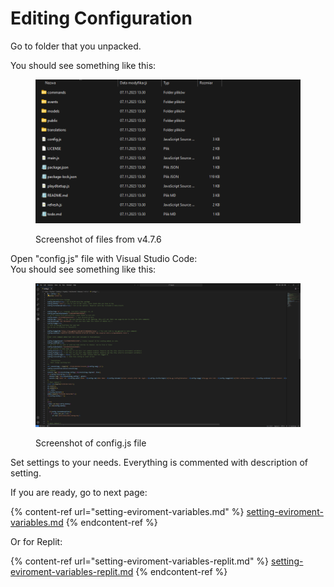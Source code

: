 # Editing Configuration

Go to folder that you unpacked.

You should see something like this:

<figure><img src="../.gitbook/assets/folder.png" alt=""><figcaption><p>Screenshot of files from v4.7.6</p></figcaption></figure>

Open "config.js" file with Visual Studio Code:\
You should see something like this:

<figure><img src="../.gitbook/assets/image.png" alt=""><figcaption><p>Screenshot of config.js file</p></figcaption></figure>



Set settings to your needs. Everything is commented with description of setting.

If you are ready, go to next page:

{% content-ref url="setting-eviroment-variables.md" %}
[setting-eviroment-variables.md](setting-eviroment-variables.md)
{% endcontent-ref %}

Or for Replit:

{% content-ref url="setting-eviroment-variables-replit.md" %}
[setting-eviroment-variables-replit.md](setting-eviroment-variables-replit.md)
{% endcontent-ref %}

